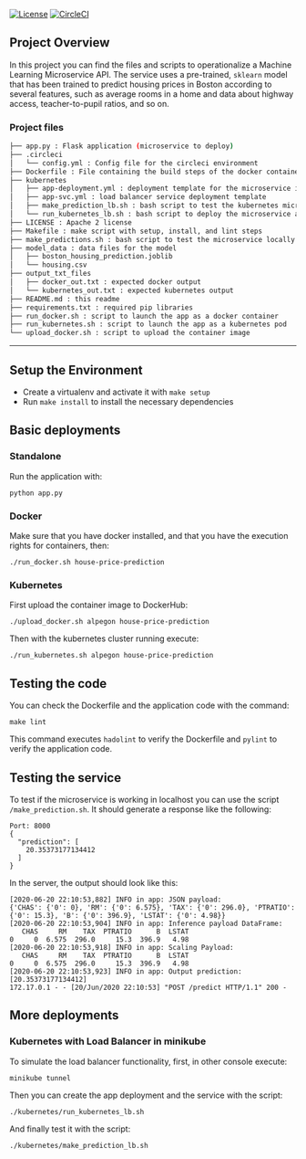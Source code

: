 [![License](https://img.shields.io/badge/license-Apache%202-blue.svg)](https://www.apache.org/licenses/LICENSE-2.0)
[![CircleCI](https://circleci.com/gh/alpegon/project-ml-microservice-kubernetes.svg?style=svg)](https://circleci.com/gh/alpegon/project-ml-microservice-kubernetes)


## Project Overview

In this project you can find the files and scripts to operationalize a Machine Learning Microservice API.
The service uses a pre-trained, `sklearn` model that has been trained to predict housing prices in Boston according to several features, such as average rooms in a home and data about highway access, teacher-to-pupil ratios, and so on.

### Project files

```bash
├── app.py : Flask application (microservice to deploy)
├── .circleci
│   └── config.yml : Config file for the circleci environment
├── Dockerfile : File containing the build steps of the docker container
├── kubernetes
│   ├── app-deployment.yml : deployment template for the microservice in kubernetes
│   ├── app-svc.yml : load balancer service deployment template
│   ├── make_prediction_lb.sh : bash script to test the kubernetes microservice with LB capabilities
│   └── run_kubernetes_lb.sh : bash script to deploy the microservice and the LB in kubernetes
├── LICENSE : Apache 2 license
├── Makefile : make script with setup, install, and lint steps
├── make_predictions.sh : bash script to test the microservice locally
├── model_data : data files for the model
│   ├── boston_housing_prediction.joblib
│   └── housing.csv
├── output_txt_files
│   ├── docker_out.txt : expected docker output
│   └── kubernetes_out.txt : expected kubernetes output
├── README.md : this readme
├── requirements.txt : required pip libraries
├── run_docker.sh : script to launch the app as a docker container
├── run_kubernetes.sh : script to launch the app as a kubernetes pod
└── upload_docker.sh : script to upload the container image
```

---

## Setup the Environment

* Create a virtualenv and activate it with `make setup`
* Run `make install` to install the necessary dependencies

## Basic deployments

### Standalone

Run the application with:
```
python app.py
```

### Docker
Make sure that you have docker installed, and that you have the execution rights for containers, then:
```
./run_docker.sh house-price-prediction
```

### Kubernetes
First upload the container image to DockerHub:
```
./upload_docker.sh alpegon house-price-prediction
```

Then with the kubernetes cluster running execute:
```
./run_kubernetes.sh alpegon house-price-prediction
```

## Testing the code
You can check the Dockerfile and the application code with the command:
```
make lint
```
This command executes `hadolint` to verify the Dockerfile and `pylint` to verify the application code.


## Testing the service

To test if the microservice is working in localhost you can use the script `/make_prediction.sh`. It should generate a response like the following:
```
Port: 8000
{
  "prediction": [
    20.35373177134412
  ]
}
```

In the server, the output should look like this:
```
[2020-06-20 22:10:53,882] INFO in app: JSON payload: 
{'CHAS': {'0': 0}, 'RM': {'0': 6.575}, 'TAX': {'0': 296.0}, 'PTRATIO': {'0': 15.3}, 'B': {'0': 396.9}, 'LSTAT': {'0': 4.98}}
[2020-06-20 22:10:53,904] INFO in app: Inference payload DataFrame: 
   CHAS     RM    TAX  PTRATIO      B  LSTAT
0     0  6.575  296.0     15.3  396.9   4.98
[2020-06-20 22:10:53,918] INFO in app: Scaling Payload: 
   CHAS     RM    TAX  PTRATIO      B  LSTAT
0     0  6.575  296.0     15.3  396.9   4.98
[2020-06-20 22:10:53,923] INFO in app: Output prediction: [20.35373177134412]
172.17.0.1 - - [20/Jun/2020 22:10:53] "POST /predict HTTP/1.1" 200 -
```

## More deployments

### Kubernetes with Load Balancer in minikube
To simulate the load balancer functionality, first, in other console execute:
```
minikube tunnel
```
Then you can create the app deployment and the service with the script:
```
./kubernetes/run_kubernetes_lb.sh
```
And finally test it with the script:
```
./kubernetes/make_prediction_lb.sh
```

